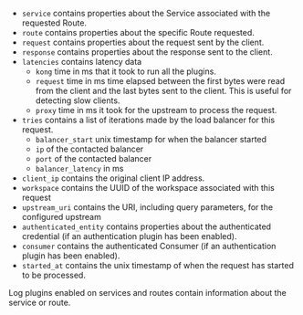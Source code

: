 <!---shared with logging plugins: file-log, http-log, loggly, syslog, tcp-log, udp-log DOCS-1617 --->

* `service` contains properties about the Service associated with the requested Route.
* `route` contains properties about the specific Route requested.
* `request` contains properties about the request sent by the client.
* `response` contains properties about the response sent to the client.
* `latencies` contains latency data
  * `kong` time in ms that it took to run all the plugins.
  * `request` time in ms time elapsed between the first bytes were read from the client and the last bytes sent to the client. This is useful for detecting slow clients.
  * `proxy` time in ms it took for the upstream to process the request.
* `tries` contains a list of iterations made by the load balancer for this request.
  * `balancer_start` unix timestamp for when the balancer started
  * `ip` of the contacted balancer
  * `port` of the contacted balancer
  * `balancer_latency` in ms
* `client_ip` contains the original client IP address.
* `workspace` contains the UUID of the workspace associated with this request
* `upstream_uri` contains the URI, including query parameters, for the configured upstream
* `authenticated_entity` contains properties about the authenticated credential (if an authentication plugin has been enabled).
* `consumer` contains the authenticated Consumer (if an authentication plugin has been enabled).
* `started_at` contains the unix timestamp of when the request has started to be processed.

Log plugins enabled on services and routes contain information about the service or route.
